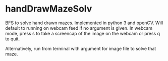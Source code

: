 # handDrawMazeSolv
BFS to solve hand drawn mazes.  Implemented in python 3 and openCV. Will default to running on webcam feed if no argument is given.  In webcam mode, press s to take a screencap of the image on the webcam or press q to quit.

Alternatively, run from terminal with argument for image file to solve that maze.

